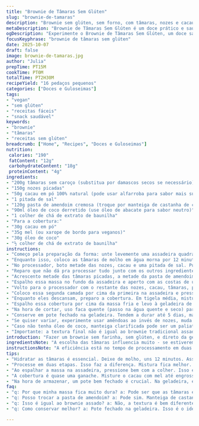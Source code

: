 ```yaml
---
title: "Brownie de Tâmaras Sem Glúten"
slug: "brownie-de-tamaras"
description: "Brownie sem glúten, sem forno, com tâmaras, nozes e cacau. Receita prática com textura firme, sabor intenso do cacau e doçura natural das tâmaras. Cobertura cremosa de cacau e mel que cria uma crosta sedosa. Perfeito para quem quer um doce saudável, com gordura boa do óleo de coco e proteína das nozes. Sem necessidade de farinha, adoçantes artificiais ou cozimento. Técnica de processar metade da massa para não sobrecarregar o processador e garantir mistura homogênea. Receita de 16 pedaços pequenos, ideal para servir em festas ou lanches da tarde."
metaDescription: "Brownie de Tâmaras Sem Glúten é um doce prático e saudável, pronto na geladeira, ideal para quem ama sabores naturais"
ogDescription: "Experimente o Brownie de Tâmaras Sem Glúten, um doce saudável e cremoso feito com tâmaras e nozes, sem forno e repleto de sabor"
focusKeyphrase: "brownie de tâmaras sem glúten"
date: 2025-10-07
draft: false
image: brownie-de-tamaras.jpg
author: "Julia"
prepTime: PT15M
cookTime: PT0M
totalTime: PT2H30M
recipeYield: "16 pedaços pequenos"
categories: ["Doces e Guloseimas"]
tags:
- "vegan"
- "sem glúten"
- "receitas fáceis"
- "snack saudável"
keywords:
- "brownie"
- "tâmaras"
- "receitas sem glúten"
breadcrumb: ["Home", "Recipes", "Doces e Guloseimas"]
nutrition: 
 calories: "190"
 fatContent: "12g"
 carbohydrateContent: "18g"
 proteinContent: "4g"
ingredients:
- "200g tâmaras sem caroço (substitua por damascos secos se necessário)"
- "150g nozes picadas"
- "50g cacau em pó 100% natural (pode usar alfarroba para sabor mais suave)"
- "1 pitada de sal"
- "120g pasta de amendoim cremosa (troque por manteiga de castanha de caju para versão mais suave)"
- "90ml óleo de coco derretido (use óleo de abacate para sabor neutro)"
- "1 colher de chá de extrato de baunilha"
- "Para a cobertura:"
- "30g cacau em pó"
- "35g mel (ou xarope de bordo para veganos)"
- "30g óleo de coco"
- "½ colher de chá de extrato de baunilha"
instructions:
- "Começo pela preparação da forma: unte levemente uma assadeira quadrada de 20x20cm, pode ser papel manteiga também para facilitar a remoção depois."
- "Enquanto isso, coloco as tâmaras de molho em água morna por 12 minutos; hidratar é chave para não ter pontas duras na massa. Escorro bem, depois pico em pedacinhos miúdos."
- "No processador, boto metade das nozes, cacau e uma pitada de sal. Pulsar até ficar farofa, cuidado para não triturar demais e virar pasta. A textura é importante, deve ficar quebradiça para dar corpo ao brownie."
- "Reparo que não dá pra processar tudo junto com os outros ingredientes, vai empastando tudo e processador trava; por isso o truque de fazer metade, set aside, e depois repetir com o restante."
- "Acrescento metade das tâmaras picadas, a metade da pasta de amendoim, mais óleo de coco e a baunilha na metade da farofa. Processar até começar a agregar. Se não grudar quando aperto, uma colherinha extra de óleo resolve fácil."
- "Espalho essa massa no fundo da assadeira e aperto com as costas de uma colher para alisar, deve preencher uniformemente, se não fizer isso fica quebradiço e difícil de cortar."
- "Volto para o processador com o restante das nozes, cacau, tâmaras, pasta, óleo e baunilha. Repito o processo até formar a segunda parte da massa, bem homogeneizada e firme."
- "Coloco essa segunda camada por cima da primeira na assadeira e pressiono até nivelar tudo. Cubro com filme plástico e levo à geladeira para firmar, ideal 1 hora, mas de 1,5 funciona bem - textura tende a segurar melhor."
- "Enquanto eles descansam, preparo a cobertura. Em tigela média, misturo cacau, mel, óleo de coco e baunilha. Mexo até notar que começa a engrossar e criar brilho, sinal que vai ficar cremoso mas não líquido."
- "Espalho essa cobertura por cima da massa fria e levo à geladeira de novo, pelo menos 2 horas para firmar totalmente e absorver sabores."
- "Na hora de cortar, uso faca quente (passo na água quente e seco) para não lascar as bordas. Se quiser, polvilhe cacau em pó fino pra dar aquele ar rústico."
- "Conserve em pote fechado na geladeira. Tendem a durar até 5 dias, mas dificilmente sobra."
- "Se quiser variar, experimente usar amêndoas ao invés de nozes, muda o sabor e a textura ficando mais crocante."
- "Caso não tenha óleo de coco, manteiga clarificada pode ser um paliativo."
- "Importante: a textura final não é igual ao brownie tradicional assado. Aqui, é denso, pegajoso, quase como um fudge. É um doce de mastigar, não de cortar em fatias limpas."
introduction: "Fazer um brownie sem farinha, sem glúten, e direto da geladeira é uma solução prática para quem quer fugir do óbvio e ainda manter o sabor com ingredientes naturais. Tâmaras são a estrela aqui - adoçam e agregam maciez, enquanto cacau e nozes dão aquela pegada amarga e crocante. Já testei várias versões e percebi que processar a massa em duas etapas evita que o processador trave ou que a massa fique homogênea demais, perdendo textura. A cobertura então é quase uma ganache fria, mas feita com mel e óleo de coco - cremosa, mas não pesada. Não vem assar nem esperar forno, e pode virar um snack da tarde rápido e nutritivo."
ingredientsNote: "A escolha das tâmaras influencia muito - se estiverem muito secas, aumente o tempo de hidratação para evitar pontas duras no brownie. Pasta de amendoim duas vezes já testei; fica melhor com textura cremosa, evita pedaços grandes que comprometem a união da massa. O óleo de coco não pode estar muito frio, senão endurece ao misturar - deixe derreter até ficar líquido, mas nada quente. Para substituir, óleo de abacate ou manteiga clarificada vão bem, sempre cuidando da textura. O cacau deve ser sem açúcar, para manter firmeza e amargor. Sal é um elemento pequeno mas fundamental, traz equilíbrio. Na cobertura, para versão vegana, use xarope de bordo no lugar do mel."
instructionsNote: "A eficiência está no tempo de processamento em duas etapas para a massa. Evita que o aparelho sobreaqueça e melhora a textura: uma mistura fica mais granulada, outra com ativos mais densos. Use a pressão da mão para testar a pegajosidade - se não grudar, é sinal de que mais óleo é requerido. Para espalhar a massa, uso a parte de trás de uma colher de sopa - a pressão uniforme garante que nenhuma parte fique muito fina e frágil. A cobertura é um jogo de temperatura e paciência: mexa até engrossar mas pare antes que fique dura. Coloque rápido sobre a massa gelada para garantir fixação imediata. O truque final do corte com faca quente dispensa ferramentas especiais e evita esfarelamento das bordas."
tips:
- "Hidratar as tâmaras é essencial. Deixe de molho, uns 12 minutos. Assim, evita pedaços duros. Se elas estiverem muito secas, aumenta o tempo de molho. Use água morninha, não quente. O segredo é a textura. Deve ficar macia. Experimente."
- "Processe em duas etapas. Isso faz a diferença. Mistura fica melhor. Primeiro processe nozes com cacau, só até farofar. Depois, adicione pasta de amendoim e óleo. Se a textura ficar muito pastosa, um fio de óleo resolve. Olhe a consistência."
- "Ao espalhar a massa na assadeira, pressione bem com a colher. Isso é muito importante. Quer um brownie firme. Não deixe partes soltas, desfazendo. Se ficar frágil, na hora do corte, pode esfarelar tudo."
- "A cobertura é quase uma ganache. Misture o cacau com mel até engrossar. Não deixe muito tempo. Se ficar muito dura, vai ser difícil espalhar. Use uma espátula para deixar uniforme. E rápido, pra fixar bem. Sempre cheque a textura."
- "Na hora de armazenar, um pote bem fechado é crucial. Na geladeira, eles duram até 5 dias. Mas é difícil. Acaba rápido. Se for levar pra festa, melhor cortar em porções antes. Evita que se quebre todo. Dica: use faca quente."
faq:
- "q: Por que minha massa fica muito dura? a: Pode ser que as tâmaras estejam secas. Hidratar mais é uma opção. Teste a textura. Se estiver muito consistente, mais óleo pode ajudar."
- "q: Posso trocar a pasta de amendoim? a: Pode sim. Manteiga de castanha de caju funciona. Fica mais suave. Mais alternativas? Manteiga normal também serve, mas muda o sabor."
- "q: Isso é igual ao brownie assado? a: Não, a textura é bem diferente. Ele é denso e quase como fudge. Mais pegajoso. Não vai ficar esfarelando. É pra mastigar."
- "q: Como conservar melhor? a: Pote fechado na geladeira. Isso é o ideal. Se tiver muito calor, pode ficar melecado. Olhe a textura. Se 'grudar', tá na hora de comer."

---
```

